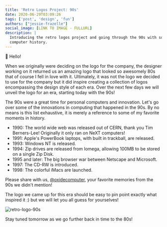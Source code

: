 ```yaml
---
title: 'Retro Logos Project: 90s'
date: 2020-06-29T03:09:26
tags: ['post', 'design', 'fun']
authors: ["jessie-frazelle"]
social_image: [LINK TO IMAGE - FULLURL]
description: |
  Introducing the retro logos project and going through the 90s with some fun
  computer history.
---
```


👋 Hello!

When we originally were deciding on the logo for the company, the designer
working on it returned us an amazing logo that looked so awesomely 80s that of
course I fell in love with it. Ultimately, it was not the logo we decided to use
for the company but it did inspire creating a collection of logos encompassing
the design style of each era. Over the next few days we will unveil the logo 
for an era, starting today with the 90s! 

The 90s were a great time for personal computers and innovation. Let's go over
some of the innovations in computing that happened in the 90s. By no means is
this list exhaustive, it is merely a reference to some of my favorite moments in
history. 

- 1990: The world wide web was released out of CERN, thank you Tim Berners-Lee!
    Originally it only ran on NeXT computers!
- 1991: Apple's PowerBook laptops, with built in trackball, are released.
- 1993: Windows NT is released.
-  1994: Zip drives are released from Iomega, allowing 100MB to be stored on
    a single Zip Disk.
- 1995 and later: The big browser war between Netscape and Microsoft.
- 1997: The CD-RW is introduced.
- 1998: The colorful iMacs are launched.

Please share with us, [@oxidecomputer](https://twitter.com/oxidecomputer),
your favorite memories from the 90s we didn't mention!

The logo we came up for this era should be easy to pin point exactly what
inspired it :) but we will let you all guess for yourselves!

![retro-logo-90s](/images/blog/retro-logos/90s.png)

Stay tuned tomorrow as we go further back in time to the 80s!
